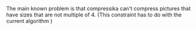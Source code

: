 The main known problem is that compressika can't compress pictures that have sizes that are not multiple of 4. (This constraint has to do with the current algorithm )